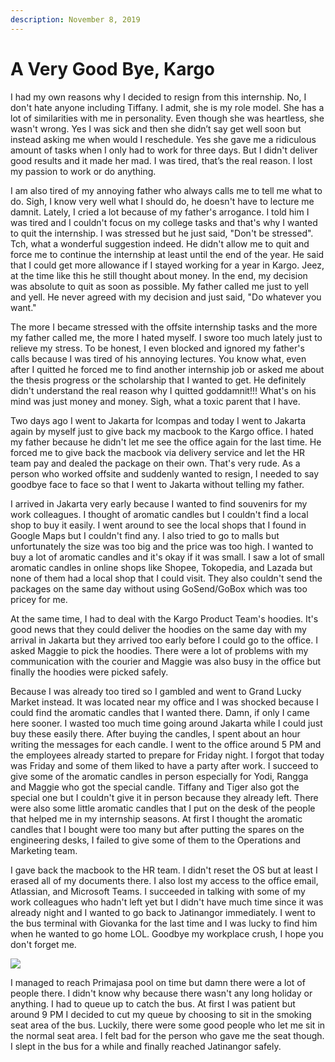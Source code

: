 ```yaml
---
description: November 8, 2019
---
```


# A Very Good Bye, Kargo

I had my own reasons why I decided to resign from this internship. No, I don't hate anyone including Tiffany. I admit, she is my role model. She has a lot of similarities with me in personality. Even though she was heartless, she wasn't wrong. Yes I was sick and then she didn’t say get well soon but instead asking me when would I reschedule. Yes she gave me a ridiculous amount of tasks when I only had to work for three days. But I didn't deliver good results and it made her mad. I was tired, that’s the real reason. I lost my passion to work or do anything.

I am also tired of my annoying father who always calls me to tell me what to do. Sigh, I know very well what I should do, he doesn't have to lecture me damnit. Lately, I cried a lot because of my father's arrogance. I told him I was tired and I couldn't focus on my college tasks and that's why I wanted to quit the internship. I was stressed but he just said, "Don't be stressed". Tch, what a wonderful suggestion indeed. He didn't allow me to quit and force me to continue the internship at least until the end of the year. He said that I could get more allowance if I stayed working for a year in Kargo. Jeez, at the time like this he still thought about money. In the end, my decision was absolute to quit as soon as possible. My father called me just to yell and yell. He never agreed with my decision and just said, "Do whatever you want."

The more I became stressed with the offsite internship tasks and the more my father called me, the more I hated myself. I swore too much lately just to relieve my stress. To be honest, I even blocked and ignored my father's calls because I was tired of his annoying lectures. You know what, even after I quitted he forced me to find another internship job or asked me about the thesis progress or the scholarship that I wanted to get. He definitely didn't understand the real reason why I quitted goddamnit!!! What's on his mind was just money and money. Sigh, what a toxic parent that I have.

Two days ago I went to Jakarta for Icompas and today I went to Jakarta again by myself just to give back my macbook to the Kargo office. I hated my father because he didn't let me see the office again for the last time. He forced me to give back the macbook via delivery service and let the HR team pay and dealed the package on their own. That's very rude. As a person who worked offsite and suddenly wanted to resign, I needed to say goodbye face to face so that I went to Jakarta without telling my father.

I arrived in Jakarta very early because I wanted to find souvenirs for my work colleagues. I thought of aromatic candles but I couldn't find a local shop to buy it easily. I went around to see the local shops that I found in Google Maps but I couldn't find any. I also tried to go to malls but unfortunately the size was too big and the price was too high. I wanted to buy a lot of aromatic candles and it's okay if it was small. I saw a lot of small aromatic candles in online shops like Shopee, Tokopedia, and Lazada but none of them had a local shop that I could visit. They also couldn't send the packages on the same day without using GoSend/GoBox which was too pricey for me.

At the same time, I had to deal with the Kargo Product Team's hoodies. It's good news that they could deliver the hoodies on the same day with my arrival in Jakarta but they arrived too early before I could go to the office. I asked Maggie to pick the hoodies. There were a lot of problems with my communication with the courier and Maggie was also busy in the office but finally the hoodies were picked safely.

Because I was already too tired so I gambled and went to Grand Lucky Market instead. It was located near my office and I was shocked because I could find the aromatic candles that I wanted there. Damn, if only I came here sooner. I wasted too much time going around Jakarta while I could just buy these easily there. After buying the candles, I spent about an hour writing the messages for each candle. I went to the office around 5 PM and the employees already started to prepare for Friday night. I forgot that today was Friday and some of them liked to have a party after work. I succeed to give some of the aromatic candles in person especially for Yodi, Rangga and Maggie who got the special candle. Tiffany and Tiger also got the special one but I couldn't give it in person because they already left. There were also some little aromatic candles that I put on the desk of the people that helped me in my internship seasons. At first I thought the aromatic candles that I bought were too many but after putting the spares on the engineering desks, I failed to give some of them to the Operations and Marketing team.

I gave back the macbook to the HR team. I didn't reset the OS but at least I erased all of my documents there. I also lost my access to the office email, Atlassian, and Microsoft Teams. I succeeded in talking with some of my work colleagues who hadn't left yet but I didn't have much time since it was already night and I wanted to go back to Jatinangor immediately. I went to the bus terminal with Giovanka for the last time and I was lucky to find him when he wanted to go home LOL. Goodbye my workplace crush, I hope you don't forget me.

![](<../../.gitbook/assets/unpad blog\_191231\_0036.jpg>)

I managed to reach Primajasa pool on time but damn there were a lot of people there. I didn't know why because there wasn't any long holiday or anything. I had to queue up to catch the bus. At first I was patient but around 9 PM I decided to cut my queue by choosing to sit in the smoking seat area of the bus. Luckily, there were some good people who let me sit in the normal seat area. I felt bad for the person who gave me the seat though. I slept in the bus for a while and finally reached Jatinangor safely.

